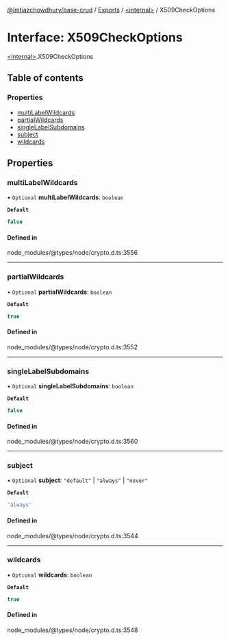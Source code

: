 [@imtiazchowdhury/base-crud](../README.md) / [Exports](../modules.md) / [\<internal\>](../modules/internal_.md) / X509CheckOptions

# Interface: X509CheckOptions

[\<internal\>](../modules/internal_.md).X509CheckOptions

## Table of contents

### Properties

- [multiLabelWildcards](internal_.X509CheckOptions.md#multilabelwildcards)
- [partialWildcards](internal_.X509CheckOptions.md#partialwildcards)
- [singleLabelSubdomains](internal_.X509CheckOptions.md#singlelabelsubdomains)
- [subject](internal_.X509CheckOptions.md#subject)
- [wildcards](internal_.X509CheckOptions.md#wildcards)

## Properties

### multiLabelWildcards

• `Optional` **multiLabelWildcards**: `boolean`

**`Default`**

```ts
false
```

#### Defined in

node_modules/@types/node/crypto.d.ts:3556

___

### partialWildcards

• `Optional` **partialWildcards**: `boolean`

**`Default`**

```ts
true
```

#### Defined in

node_modules/@types/node/crypto.d.ts:3552

___

### singleLabelSubdomains

• `Optional` **singleLabelSubdomains**: `boolean`

**`Default`**

```ts
false
```

#### Defined in

node_modules/@types/node/crypto.d.ts:3560

___

### subject

• `Optional` **subject**: ``"default"`` \| ``"always"`` \| ``"never"``

**`Default`**

```ts
'always'
```

#### Defined in

node_modules/@types/node/crypto.d.ts:3544

___

### wildcards

• `Optional` **wildcards**: `boolean`

**`Default`**

```ts
true
```

#### Defined in

node_modules/@types/node/crypto.d.ts:3548
